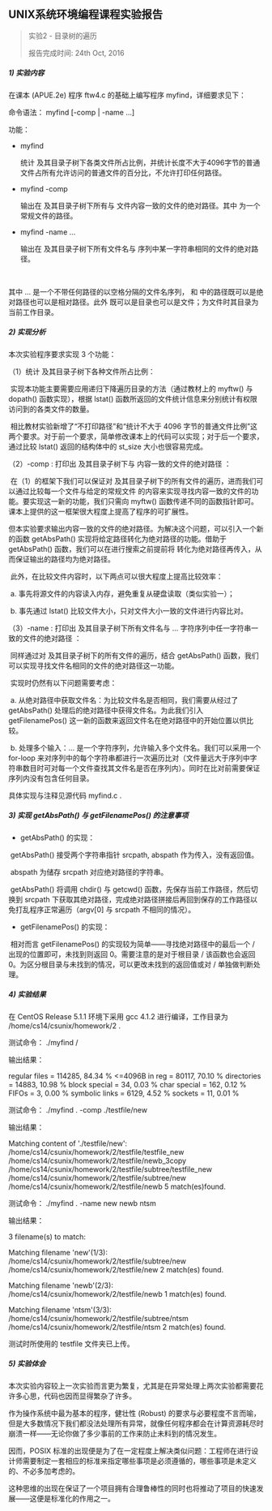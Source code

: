 ## UNIX系统环境编程课程实验报告

> 实验2 - 目录树的遍历
>
> 报告完成时间: 24th Oct, 2016



##### 1) 实验内容

在课本 (APUE.2e) 程序 ftw4.c 的基础上编写程序 myfind，详细要求见下：

命令语法： myfind <pathname> [-comp <filename> | -name <str>...]

功能：

* myfind <pathname>

  统计 <pathname> 及其目录子树下各类文件所占比例，并统计长度不大于4096字节的普通文件占所有允许访问的普通文件的百分比，不允许打印任何路径。


* myfind <pathname> -comp <filename>

  输出在 <pathname> 及其目录子树下所有与 <filename> 文件内容一致的文件的绝对路径。其中 <filename> 为一个常规文件的路径。


* myfind <pathname> -name <str>…

  输出在 <pathname> 及其目录子树下所有文件名与 <str> 序列中某一字符串相同的文件的绝对路径。   

  ​

其中 <str>… 是一个不带任何路径的以空格分隔的文件名序列， <pathname> 和 <filename> 中的路径既可以是绝对路径也可以是相对路径。此外 <pathname> 既可以是目录也可以是文件；为文件时其目录为当前工作目录。

##### 2) 实现分析

本次实验程序要求实现 3 个功能：

（1）统计 <pathname> 及其目录子树下各种文件所占比例：

​	实现本功能主要需要应用递归下降遍历目录的方法（通过教材上的 myftw() 与 dopath() 函数实现），根据 lstat() 函数所返回的文件统计信息来分别统计有权限访问到的各类文件的数量。

​	相比教材实验新增了“不打印路径”和“统计不大于 4096 字节的普通文件比例”这两个要求。对于前一个要求，简单修改课本上的代码可以实现；对于后一个要求，通过比较 lstat() 返回的结构体中的 st_size 大小也很容易完成。

（2）-comp : 打印出 <pathname> 及其目录子树下与 <filename> 内容一致的文件的绝对路径 ：

​	在（1）的框架下我们可以保证对  <pathname> 及其目录子树下的所有文件的遍历，进而我们可以通过比较每一个文件与给定的常规文件 <filename> 的内容来实现寻找内容一致的文件的功能。要实现这一新的功能，我们只需向 myftw() 函数传递不同的函数指针即可。课本上提供的这一框架很大程度上提高了程序的可扩展性。

​	但本实验要求输出内容一致的文件的绝对路径。为解决这个问题，可以引入一个新的函数 getAbsPath() 实现将给定路径转化为绝对路径的功能。借助于 getAbsPath() 函数，我们可以在进行搜索之前提前将 <pathname> 转化为绝对路径再传入，从而保证输出的路径均为绝对路径。

​	此外，在比较文件内容时，以下两点可以很大程度上提高比较效率：

​	  a. 事先将源文件的内容读入内存，避免重复从硬盘读取（类似实验一）；

​	  b. 事先通过 lstat() 比较文件大小，只对文件大小一致的文件进行内容比对。

（3）-name : 打印出 <pathname> 及其目录子树下所有文件名与 <str>... 字符序列中任一字符串一致的文件的绝对路径 ：

​	同样通过对  <pathname> 及其目录子树下的所有文件的遍历，结合 getAbsPath() 函数，我们可以实现寻找文件名相同的文件的绝对路径这一功能。

​	实现时仍然有以下问题需要考虑：

​	a. 从绝对路径中获取文件名：为比较文件名是否相同，我们需要从经过了 getAbsPath() 处理后的绝对路径中获得文件名。为此我们引入 getFilenamePos() 这一新的函数来返回文件名在绝对路径中的开始位置以供比较。

​	b. 处理多个输入：<str>... 是一个字符序列，允许输入多个文件名。我们可以采用一个 for-loop 来对序列中的每个字符串都进行一次遍历比对（文件量远大于序列中字符串数目时可对每一个文件查找其文件名是否在序列内）。同时在比对前需要保证序列内没有包含任何目录。

具体实现与注释见源代码 myfind.c .

##### 3) 实现 getAbsPath() 与 getFilenamePos() 的注意事项

* getAbsPath() 的实现：

​	getAbsPath() 接受两个字符串指针 srcpath, abspath 作为传入，没有返回值。

​	abspath 为储存 srcpath 对应绝对路径的字符串。

​	getAbsPath() 将调用 chdir() 与 getcwd() 函数，先保存当前工作路径，然后切换到 srcpath 下获取其绝对路径，完成绝对路径拼接后再回到保存的工作路径以免打乱程序正常遍历（argv[0] 与 srcpath 不相同的情况）。

* getFilenamePos() 的实现：

​	相对而言 getFilenamePos() 的实现较为简单——寻找绝对路径中的最后一个 / 出现的位置即可，未找到则返回 0。需要注意的是对于根目录 / 该函数也会返回 0。为区分根目录与未找到的情况，可以更改未找到的返回值或对 / 单独做判断处理。

##### 4) 实验结果

在 CentOS Release 5.1.1 环境下采用 gcc 4.1.2 进行编译，工作目录为 /home/cs14/csunix/homework/2 .

测试命令： ./myfind /

输出结果：

regular files  =  114285, 84.34 %
<=4096B in reg =   80117, 70.10 %
directories    =   14883, 10.98 %
block special  =      34,  0.03 %
char special   =     162,  0.12 %
FIFOs          =       3,  0.00 %
symbolic links =    6129,  4.52 %
sockets        =      11,  0.01 %

测试命令： ./myfind . -comp ./testfile/new

输出结果：

Matching content of './testfile/new':
/home/cs14/csunix/homework/2/testfile/testfile_new
/home/cs14/csunix/homework/2/testfile/newb_3copy
/home/cs14/csunix/homework/2/testfile/subtree/testfile_new
/home/cs14/csunix/homework/2/testfile/subtree/new
/home/cs14/csunix/homework/2/testfile/newb
5 match(es)found.

测试命令： ./myfind . -name new newb ntsm

输出结果：

3 filename(s) to match:

Matching filename 'new'(1/3):
/home/cs14/csunix/homework/2/testfile/subtree/new
/home/cs14/csunix/homework/2/testfile/new
2 match(es) found.

Matching filename 'newb'(2/3):
/home/cs14/csunix/homework/2/testfile/newb
1 match(es) found.

Matching filename 'ntsm'(3/3):
/home/cs14/csunix/homework/2/testfile/subtree/ntsm
/home/cs14/csunix/homework/2/testfile/ntsm
2 match(es) found.

测试时所使用的 testfile 文件夹已上传。

##### 5) 实验体会

本次实验内容较上一次实验而言更为繁复，尤其是在异常处理上两次实验都需要花许多心思，代码也因而显得繁杂了许多。

作为操作系统中最为基本的程序，健壮性 (Robust) 的要求与必要程度不言而喻，但是大多数情况下我们都没法处理所有异常，就像任何程序都会在计算资源耗尽时崩溃一样——无论你做了多少事前的工作来防止未料到的情况发生。

因而，POSIX 标准的出现便是为了在一定程度上解决类似问题：工程师在进行设计师需要制定一套相应的标准来指定哪些事项是必须遵循的，哪些事项是未定义的、不必多加考虑的。

这种思维的出现在保证了一个项目拥有合理鲁棒性的同时也将推动了项目的快速发展——这便是标准化的作用之一。